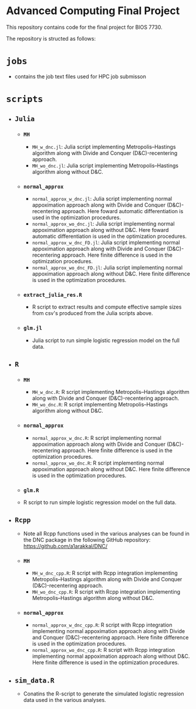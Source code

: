 # Advanced Computing Final Project

This repository contains code for the final project for BIOS 7730.

The repository is structed as follows:

# `jobs`
  - contains the job text files used for HPC job submisson 

# `scripts`
 - ## `Julia`
   -  ### `MH`
      - `MH_w_dnc.jl`: Julia script implementing Metropolis–Hastings algorithm along with Divide and Conquer (D&C)-recentering approach.
      - `MH_wo_dnc.jl`: Julia script implementing Metropolis–Hastings algorithm along without D&C.
   -  ### `normal_approx`
      - `normal_approx_w_dnc.jl`: Julia script implementing normal appoximation approach along with Divide and Conquer (D&C)-recentering approach. Here foward automatic differentiation is used in the optimization procedures.
      - `normal_approx_wo_dnc.jl`: Julia script implementing normal appoximation approach along without D&C. Here foward automatic differentiation is used in the optimization procedures.
      - `normal_approx_w_dnc_FD.jl`: Julia script implementing normal appoximation approach along with Divide and Conquer (D&C)-recentering approach. Here finite difference is used in the optimization procedures.
      - `normal_approx_wo_dnc_FD.jl`: Julia script implementing normal appoximation approach along without D&C. Here finite difference is used in the optimization procedures.
   -  ### `extract_julia_res.R`
      - R script to extract results and compute effective sample sizes from csv's produced from the Julia scripts above.
   -  ### `glm.jl`
      - Julia script to run simple logistic regression model on the full data.
 - ## `R`
   -  ### `MH`
      - `MH_w_dnc.R`: R script implementing Metropolis–Hastings algorithm along with Divide and Conquer (D&C)-recentering approach.
      - `MH_wo_dnc.R`: R script implementing Metropolis–Hastings algorithm along without D&C.
   -  ### `normal_approx`
      - `normal_approx_w_dnc.R`: R script implementing normal appoximation approach along with Divide and Conquer (D&C)-recentering approach. Here finite difference is used in the optimization procedures.
      - `normal_approx_wo_dnc.R`: R script implementing normal appoximation approach along without D&C. Here finite difference is used in the optimization procedures.
    -  ### `glm.R`
      - R script to run simple logistic regression model on the full data.
 - ## `Rcpp`
   - Note all Rcpp functions used in the various analyses can be found in the DNC package in the following GitHub repository: https://github.com/a1arakkal/DNC/
   -  ### `MH`
      - `MH_w_dnc_cpp.R`: R script with Rcpp integration implementing Metropolis–Hastings algorithm along with Divide and Conquer (D&C)-recentering approach.
      - `MH_wo_dnc_cpp.R`: R script with Rcpp integration implementing Metropolis–Hastings algorithm along without D&C.
   -  ### `normal_approx`
      - `normal_approx_w_dnc_cpp.R`: R script with Rcpp integration implementing normal appoximation approach along with Divide and Conquer (D&C)-recentering approach. Here finite difference is used in the optimization procedures.
      - `normal_approx_wo_dnc_cpp.R`: R script with Rcpp integration implementing normal appoximation approach along without D&C. Here finite difference is used in the optimization procedures.
 - ## `sim_data.R`
   - Conatins the R-script to generate the simulated logistic regression data used in the various analyses.
